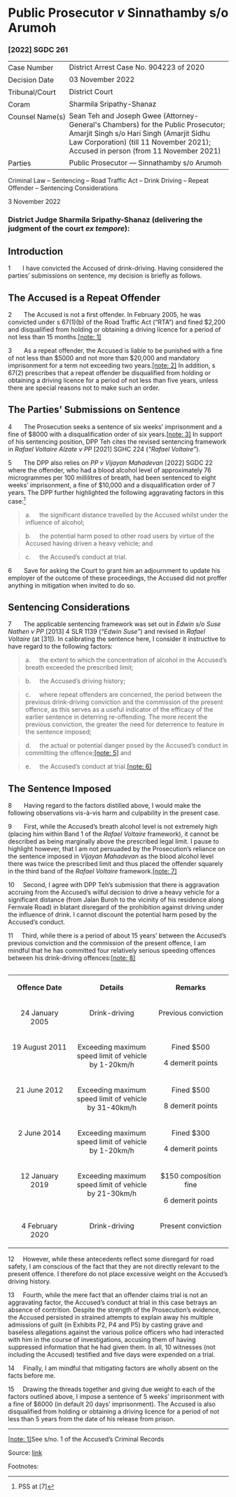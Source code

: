 <style>.footnotes::before { content: "Footnotes:"; }</style>
# Public Prosecutor _v_ Sinnathamby s/o Arumoh  

### \[2022\] SGDC 261

<table id="info-table"><tbody><tr class="info-row"><td class="txt-label" style="padding: 4px 0px; white-space: nowrap" valign="top">Case Number</td><td class="txt-body">District Arrest Case No. 904223 of 2020</td></tr><tr class="info-row"><td class="txt-label" style="padding: 4px 0px; white-space: nowrap" valign="top">Decision Date</td><td class="txt-body">03 November 2022</td></tr><tr class="info-row"><td class="txt-label" style="padding: 4px 0px; white-space: nowrap" valign="top">Tribunal/Court</td><td class="txt-body">District Court</td></tr><tr class="info-row"><td class="txt-label" style="padding: 4px 0px; white-space: nowrap" valign="top">Coram</td><td class="txt-body">Sharmila Sripathy-Shanaz</td></tr><tr class="info-row"><td class="txt-label" style="padding: 4px 0px; white-space: nowrap" valign="top">Counsel Name(s)</td><td class="txt-body">Sean Teh and Joseph Gwee (Attorney-General's Chambers) for the Public Prosecutor; Amarjit Singh s/o Hari Singh (Amarjit Sidhu Law Corporation) (till 11 November 2021); Accused in person (from 11 November 2021)</td></tr><tr class="info-row"><td class="txt-label" style="padding: 4px 0px; white-space: nowrap" valign="top">Parties</td><td class="txt-body">Public Prosecutor — Sinnathamby s/o Arumoh</td></tr></tbody></table>

Criminal Law – Sentencing – Road Traffic Act – Drink Driving – Repeat Offender – Sentencing Considerations

3 November 2022

### District Judge Sharmila Sripathy-Shanaz (delivering the judgment of the court _ex tempore_):

## Introduction

1       I have convicted the Accused of drink-driving. Having considered the parties’ submissions on sentence, my decision is briefly as follows.

## The Accused is a Repeat Offender

2       The Accused is not a first offender. In February 2005, he was convicted under s 67(1)(b) of the Road Traffic Act (“RTA”) and fined $2,200 and disqualified from holding or obtaining a driving licence for a period of not less than 15 months.[\[note: 1\]](#Ftn_1)

3       As a repeat offender, the Accused is liable to be punished with a fine of not less than $5000 and not more than $20,000 and mandatory imprisonment for a term not exceeding two years.[\[note: 2\]](#Ftn_2) In addition, s 67(2) prescribes that a repeat offender be disqualified from holding or obtaining a driving licence for a period of not less than five years, unless there are special reasons not to make such an order.

## The Parties’ Submissions on Sentence

4       The Prosecution seeks a sentence of six weeks’ imprisonment and a fine of $8000 with a disqualification order of six years.[\[note: 3\]](#Ftn_3) In support of his sentencing position, DPP Teh cites the revised sentencing framework in _Rafael Voltaire Alzate v PP_ <span class="citation">\[2021\] SGHC 224</span> (_“Rafael Voltaire”_).

5       The DPP also relies on _PP v Vijayan Mahadevan_ <span class="citation">\[2022\] SGDC 22</span> where the offender, who had a blood alcohol level of approximately 76 microgrammes per 100 millilitres of breath, had been sentenced to eight weeks’ imprisonment, a fine of $10,000 and a disqualification order of 7 years. The DPP further highlighted the following aggravating factors in this case:[^4]

> a.     the significant distance travelled by the Accused whilst under the influence of alcohol;

> b.     the potential harm posed to other road users by virtue of the Accused having driven a heavy vehicle; and

> c.     the Accused’s conduct at trial.

6       Save for asking the Court to grant him an adjournment to update his employer of the outcome of these proceedings, the Accused did not proffer anything in mitigation when invited to do so.

## Sentencing Considerations

7       The applicable sentencing framework was set out in _Edwin s/o Suse Nathen v PP_ <span class="citation">\[2013\] 4 SLR 1139</span> (_“Edwin Suse”_) and revised in _Rafael Voltaire_ (at \[31\])_._ In calibrating the sentence here, I consider it instructive to have regard to the following factors:

> a.     the extent to which the concentration of alcohol in the Accused’s breath exceeded the prescribed limit;

> b.     the Accused’s driving history;

> c.     where repeat offenders are concerned, the period between the previous drink-driving conviction and the commission of the present offence, as this serves as a useful indicator of the efficacy of the earlier sentence in deterring re-offending. The more recent the previous conviction, the greater the need for deterrence to feature in the sentence imposed;

> d.     the actual or potential danger posed by the Accused’s conduct in committing the offence;[\[note: 5\]](#Ftn_5) and

> e.     the Accused’s conduct at trial.[\[note: 6\]](#Ftn_6)

## The Sentence Imposed

8       Having regard to the factors distilled above, I would make the following observations vis-à-vis harm and culpability in the present case.

9       First, while the Accused’s breath alcohol level is not extremely high (placing him within Band 1 of the _Rafael Voltaire_ framework), it cannot be described as being marginally above the prescribed legal limit. I pause to highlight however, that I am not persuaded by the Prosecution’s reliance on the sentence imposed in _Vijayan Mahadevan_ as the blood alcohol level there was twice the prescribed limit and thus placed the offender squarely in the third band of the _Rafael Voltaire_ framework.[\[note: 7\]](#Ftn_7)

10     Second, I agree with DPP Teh’s submission that there is aggravation accruing from the Accused’s wilful decision to drive a heavy vehicle for a significant distance (from Jalan Buroh to the vicinity of his residence along Fernvale Road) in blatant disregard of the prohibition against driving under the influence of drink. I cannot discount the potential harm posed by the Accused’s conduct.

11     Third, while there is a period of about 15 years’ between the Accused’s previous conviction and the commission of the present offence, I am mindful that he has committed four relatively serious speeding offences between his drink-driving offences:[\[note: 8\]](#Ftn_8)

<table align="left" cellpadding="0" cellspacing="0" class="Judg-2-tblr" frame="all" pgwide="1"><colgroup><col width="28.4743051389722%"><col width="37.1325734853029%"><col width="34.3931213757249%"></colgroup><tbody><tr><td align="left" class="br" rowspan="1" valign="top"><p align="center" class="Table-Para-1"><b>Offence Date</b></p></td><td align="left" class="br" rowspan="1" valign="top"><p align="center" class="Table-Para-1"><b>Details</b></p></td><td align="left" class="b" rowspan="1" valign="top"><p align="center" class="Table-Para-1"><b>Remarks</b></p></td></tr><tr><td align="left" class="br" rowspan="1" valign="top"><p align="center" class="Table-Para-1">24 January 2005</p></td><td align="left" class="br" rowspan="1" valign="top"><p align="center" class="Table-Para-1">Drink-driving</p></td><td align="left" class="b" rowspan="1" valign="top"><p align="center" class="Table-Para-1">Previous conviction</p></td></tr><tr><td align="left" class="br" rowspan="1" valign="top"><p align="center" class="Table-Para-1">19 August 2011</p></td><td align="left" class="br" rowspan="1" valign="top"><p align="center" class="Table-Para-1">Exceeding maximum speed limit of vehicle by 1-20km/h</p></td><td align="left" class="b" rowspan="1" valign="top"><p align="center" class="Table-Para-1">Fined $500</p><p align="center" class="Table-Para-1">4 demerit points</p></td></tr><tr><td align="left" class="br" rowspan="1" valign="top"><p align="center" class="Table-Para-1">21 June 2012</p></td><td align="left" class="br" rowspan="1" valign="top"><p align="center" class="Table-Para-1">Exceeding maximum speed limit of vehicle by 31-40km/h</p></td><td align="left" class="b" rowspan="1" valign="top"><p align="center" class="Table-Para-1">Fined $500</p><p align="center" class="Table-Para-1">8 demerit points</p></td></tr><tr><td align="left" class="br" rowspan="1" valign="top"><p align="center" class="Table-Para-1">2 June 2014</p></td><td align="left" class="br" rowspan="1" valign="top"><p align="center" class="Table-Para-1">Exceeding maximum speed limit of vehicle by 1-20km/h</p></td><td align="left" class="b" rowspan="1" valign="top"><p align="center" class="Table-Para-1">Fined $300</p><p align="center" class="Table-Para-1">4 demerit points</p></td></tr><tr><td align="left" class="br" rowspan="1" valign="top"><p align="center" class="Table-Para-1">12 January 2019</p></td><td align="left" class="br" rowspan="1" valign="top"><p align="center" class="Table-Para-1">Exceeding maximum speed limit of vehicle by 21-30km/h</p></td><td align="left" class="b" rowspan="1" valign="top"><p align="center" class="Table-Para-1">$150 composition fine</p><p align="center" class="Table-Para-1">6 demerit points</p></td></tr><tr><td align="left" class="r" rowspan="1" valign="top"><p align="center" class="Table-Para-1">4 February 2020</p></td><td align="left" class="r" rowspan="1" valign="top"><p align="center" class="Table-Para-1">Drink-driving</p></td><td align="left" class="" rowspan="1" valign="top"><p align="center" class="Table-Para-1">Present conviction</p></td></tr></tbody></table>

  
  

12     However, while these antecedents reflect some disregard for road safety, I am conscious of the fact that they are not directly relevant to the present offence. I therefore do not place excessive weight on the Accused’s driving history.

13     Fourth, while the mere fact that an offender claims trial is not an aggravating factor, the Accused’s conduct at trial in this case betrays an absence of contrition. Despite the strength of the Prosecution’s evidence, the Accused persisted in strained attempts to explain away his multiple admissions of guilt (in Exhibits P2, P4 and P5) by casting grave and baseless allegations against the various police officers who had interacted with him in the course of investigations, accusing them of having suppressed information that he had given them. In all, 10 witnesses (not including the Accused) testified and five days were expended on a trial.

14     Finally, I am mindful that mitigating factors are wholly absent on the facts before me.

15     Drawing the threads together and giving due weight to each of the factors outlined above, I impose a sentence of 5 weeks’ imprisonment with a fine of $6000 (in default 20 days’ imprisonment). The Accused is also disqualified from holding or obtaining a driving licence for a period of not less than 5 years from the date of his release from prison.

* * *

[\[note: 1\]](#Ftn_1_1)See s/no. 1 of the Accused’s Criminal Records

[^2]: _Public Prosecutor v Vincent Lee Soon Lee_ <span class="citation">\[1998\] 3 SLR(R) 84</span> and _Choo Kok Hwee v Public Prosecutor_ <span class="citation">\[2014\] 3 SLR 1154</span>

[^3]: Prosecution’s Sentencing Submissions (“PSS”) at \[2\]

[^4]: PSS at \[7\]

[^5]: _Edwin Suse_ at \[27\] and \[28\]

[^6]: **Kow Keng Siong, Sentencing Principles in Singapore (Academy Publishing, 2009) at pp 600-609. See also**, **Lewis Christine v Public Prosecutor:** **\[2001\] 3 SLR 165 at \[38\] and** **Gan Too Cheh v Public Prosecutor:** **<span class="citation">\[2006\] SGHC 23</span> at \[40\]**

[^7]: _Vijayan Mahadevan_ at \[69\]

[^8]: As gleaned from the Accused’s driving history


Source: [link](https://www.lawnet.sg:443/lawnet/web/lawnet/free-resources?p_p_id=freeresources_WAR_lawnet3baseportlet&p_p_lifecycle=1&p_p_state=normal&p_p_mode=view&_freeresources_WAR_lawnet3baseportlet_action=openContentPage&_freeresources_WAR_lawnet3baseportlet_docId=%2FJudgment%2F28977-SSP.xml)